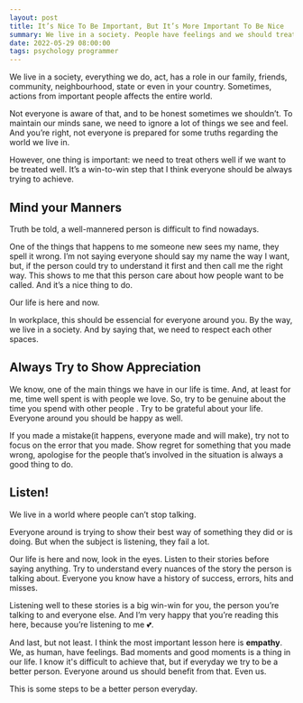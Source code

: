```yaml
---
layout: post
title: It’s Nice To Be Important, But It’s More Important To Be Nice
summary: We live in a society. People have feelings and we should treat well if we want to be treated well. Treating other people well is a key to be treated well.
date: 2022-05-29 08:00:00
tags: psychology programmer
---
```


We live in a society, everything we do, act, has a role in our family, friends, community, neighbourhood, state or even in your country. Sometimes, actions from important people affects the entire world.

Not everyone is aware of that, and to be honest sometimes we shouldn’t. To maintain our minds sane, we need to ignore a lot of things we see and feel. And you’re right, not everyone is prepared for some truths regarding the world we live in.

However, one thing is important: we need to treat others well if we want to be treated well. It’s a win-to-win step that I think everyone should be always trying to achieve.

## Mind your Manners

Truth be told, a well-mannered person is difficult to find nowadays.

One of the things that happens to me someone new sees my name, they spell it wrong. I’m not saying everyone should say my name the way I want, but, if the person could try to understand it first and then call me the right way. This shows to me that this person care about how people want to be called. And it’s a nice thing to do.

Our life is here and now.

In workplace, this should be essencial for everyone around you. By the way, we live in a society. And by saying that, we need to respect each other spaces.

## Always Try to Show Appreciation

We know, one of the main things we have in our life is time. And, at least for me, time well spent is with people we love. So, try to be genuine about the time you spend with other people . Try to be grateful about your life. Everyone around you should be happy as well.

If you made a mistake(it happens, everyone made and will make), try not to focus on the error that you made. Show regret for something that you made wrong, apologise for the people that’s involved in the situation is always a good thing to do.

## Listen!

We live in a world where people can’t stop talking.

Everyone around is trying to show their best way of something they did or is doing. But when the subject is listening, they fail a lot.

Our life is here and now, look in the eyes. Listen to their stories before saying anything. Try to understand every nuances of the story the person is talking about. Everyone you know have a history of success, errors, hits and misses.

Listening well to these stories is a big win-win for you, the person you’re talking to and everyone else. And I’m very happy that you’re reading this here, because you’re listening to me 💕.

And last, but not least. I think the most important lesson here is **empathy**. We, as human, have feelings. Bad moments and good moments is a thing in our life. I know it's difficult to achieve that, but if everyday we try to be a better person. Everyone around us should benefit from that. Even us.

This is some steps to be a better person everyday.